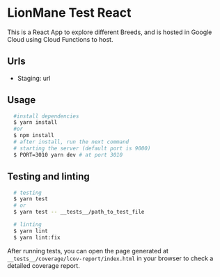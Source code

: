 # LionMane Test React

This is a React App to explore different Breeds, and is hosted in Google Cloud using Cloud Functions to host.

## Urls

- Staging: url

## Usage

```bash
  #install dependencies
  $ yarn install
  #or
  $ npm install
  # after install, run the next command
  # starting the server (default port is 9000)
  $ PORT=3010 yarn dev # at port 3010
```

## Testing and linting

```bash
  # testing
  $ yarn test
  # or
  $ yarn test -- __tests__/path_to_test_file

  # linting
  $ yarn lint
  $ yarn lint:fix
```

After running tests, you can open the page generated at `__tests__/coverage/lcov-report/index.html` in your browser to check a detailed coverage report.
